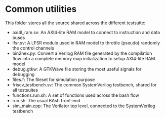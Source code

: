 # Common utilities

This folder stores all the source shared across the different testsuite:


- axi4l_ram.sv: An AXI4-lite RAM model to connect to instruction and data buses
- lfsr.sv: A LFSR module used in RAM model to throttle (pseudo) randomly the control channels
- bin2hex.py: Convert a Verilog RAM file generated by the compilation flow into a complete memory
  map initialization to setup AXI4-lite RAM model
- debug.gtkw: A GTKWave file storing the most useful signals for debugging
- files.f: The fileset for simulation purpose
- friscv_testbench.sv: The common SystemVerilog testbench, shared for all testsuites
- functions.run.sh: A set of functions used across the bash flow
- run.sh: The usual BAsh front-end
- sim_main.cpp: The Verilator top level, connected to the SystemVerilog testbench
